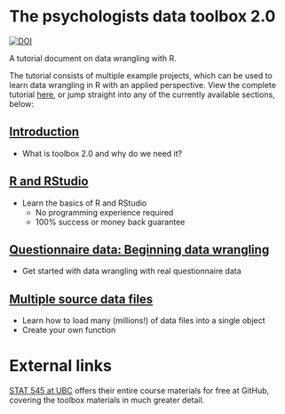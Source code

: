 # The psychologists data toolbox 2.0

[![DOI](https://zenodo.org/badge/20002/mvuorre/toolbox.svg)](https://zenodo.org/badge/latestdoi/20002/mvuorre/toolbox)

A tutorial document on data wrangling with R.

The tutorial consists of multiple example projects, which can be used to learn data wrangling in R with an applied perspective. View the complete tutorial [here](http://mvuorre.github.io/toolbox/index.html), or jump straight into any of the currently available sections, below:

## [Introduction](http://mvuorre.github.io/toolbox/introduction/introduction.html)

* What is toolbox 2.0 and why do we need it?

## [R and RStudio](http://mvuorre.github.io/toolbox/rrstudio/rrstudio.html)

* Learn the basics of R and RStudio
    - No programming experience required
    - 100% success or money back guarantee

## [Questionnaire data: Beginning data wrangling](http://mvuorre.github.io/toolbox/questionnaire/questionnaire.html)

* Get started with data wrangling with real questionnaire data

## [Multiple source data files](http://mvuorre.github.io/toolbox/questionnaire/questionnaire.html)

* Learn how to load many (millions!) of data files into a single object
* Create your own function

# External links

[STAT 545 at UBC](http://stat545-ubc.github.io/) offers their entire course materials for free at GitHub, covering the toolbox materials in much greater detail. 

